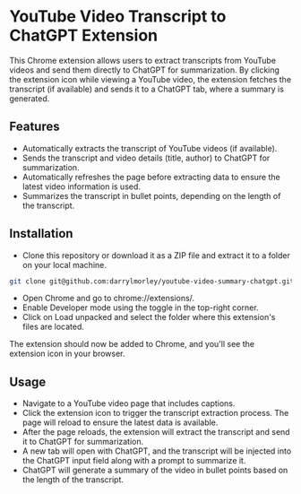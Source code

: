 # YouTube Video Transcript to ChatGPT Extension

This Chrome extension allows users to extract transcripts from YouTube videos and send them directly to ChatGPT for summarization. By clicking the extension icon while viewing a YouTube video, the extension fetches the transcript (if available) and sends it to a ChatGPT tab, where a summary is generated.

## Features

- Automatically extracts the transcript of YouTube videos (if available).
- Sends the transcript and video details (title, author) to ChatGPT for summarization.
- Automatically refreshes the page before extracting data to ensure the latest video information is used.
- Summarizes the transcript in bullet points, depending on the length of the transcript.

## Installation

- Clone this repository or download it as a ZIP file and extract it to a folder on your local machine.

```bash
git clone git@github.com:darrylmorley/youtube-video-summary-chatgpt.git
```

- Open Chrome and go to chrome://extensions/.
- Enable Developer mode using the toggle in the top-right corner.
- Click on Load unpacked and select the folder where this extension's files are located.

The extension should now be added to Chrome, and you'll see the extension icon in your browser.

## Usage

- Navigate to a YouTube video page that includes captions.
- Click the extension icon to trigger the transcript extraction process. The page will reload to ensure the latest data is available.
- After the page reloads, the extension will extract the transcript and send it to ChatGPT for summarization.
- A new tab will open with ChatGPT, and the transcript will be injected into the ChatGPT input field along with a prompt to summarize it.
- ChatGPT will generate a summary of the video in bullet points based on the length of the transcript.
